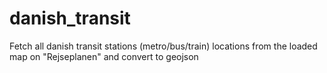 # danish_transit
Fetch all danish transit stations (metro/bus/train) locations from the loaded map on "Rejseplanen" and convert to geojson
